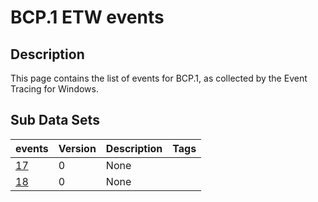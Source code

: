 # BCP.1 ETW events

## Description
This page contains the list of events for BCP.1, as collected by the Event Tracing for Windows.

## Sub Data Sets
|events|Version|Description|Tags|
|---|---|---|---|
|[17](events/event-17.md)|0|None||
|[18](events/event-18.md)|0|None||
